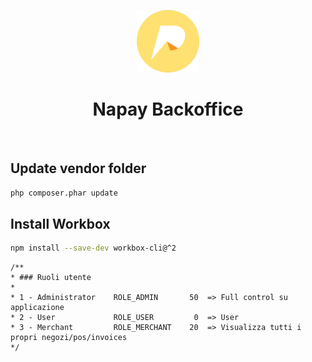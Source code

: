 <p align="center">
    <a href="#" target="_self">
        <img src="web/bundles/site/images/logo.png" height="100px">
    </a>
    <h1 align="center">Napay Backoffice</h1>
    <br>
</p>

## Update vendor folder

```bash
php composer.phar update 
```

## Install Workbox

```bash
npm install --save-dev workbox-cli@^2
```

```
/**
* ### Ruoli utente 
*
* 1 - Administrator    ROLE_ADMIN       50  => Full control su applicazione
* 2 - User             ROLE_USER         0  => User
* 3 - Merchant         ROLE_MERCHANT    20  => Visualizza tutti i propri negozi/pos/invoices
*/
```